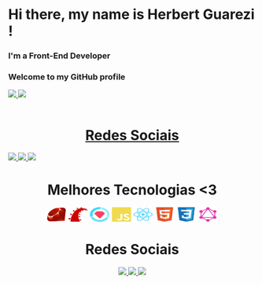 # Hi there, my name is Herbert Guarezi !
### I'm a Front-End Developer
### Welcome to my GitHub profile

<div style="display: block">
  <div>
    <a href="https://github.com/Herbertguarezi">
    <img loading="lazy" height="180em" src="https://github-readme-stats.vercel.app/api/top-langs/?username=Herbertguarezi&layout=compact&langs_count=7&theme=dracula"/>
    <img loading="lazy" height="180em" src="https://github-readme-stats.vercel.app/api?username=Herbertguarezi
    &show_icons=true&theme=dracula&include_all_commits=true&count_private=true"/>
  </div>
      
<div  align="center"> 
  <div style="display: inline_block"><br>
    <div align='left'>
      <h1 align="center">Redes Sociais</h1>
      <a href = "mailto: weslley.camphos@hotmail.com">
        <img width="30" src="https://upload.wikimedia.org/wikipedia/commons/9/90/Outlook.com_icon_%282012-2019%29.svg">
      </a>
      <a href = "https://www.linkedin.com/in/weslleycamphos/">
        <img width="25" src="https://upload.wikimedia.org/wikipedia/commons/8/81/LinkedIn_icon.svg">
      </a>
      <a href = "https://www.instagram.com/weslley.camphos/">
        <img width="25" src="https://upload.wikimedia.org/wikipedia/commons/9/96/Instagram.svg">
      </a>
    </div>
    <h1 align="center">Melhores Tecnologias <3</h1>
    <img align="center" height="30" width="40" alt="ruby"  src="https://raw.githubusercontent.com/devicons/devicon/master/icons/ruby/ruby-original.svg">
    <img align="center" height="30" width="40" alt="rails"  src="https://raw.githubusercontent.com/devicons/devicon/master/icons/rails/rails-plain.svg">
    <img align="center" height="30" width="40" alt="rspec"  src="https://raw.githubusercontent.com/devicons/devicon/master/icons/rspec/rspec-original.svg">
    <img align="center" height="30" width="40" alt="c-icon" src="https://raw.githubusercontent.com/devicons/devicon/master/icons/javascript/javascript-plain.svg">
    <img align="center" height="30" width="40" alt="react-icon" src="https://raw.githubusercontent.com/devicons/devicon/master/icons/react/react-original.svg">
    <img align="center" height="30" width="40" alt="html-icon" src="https://raw.githubusercontent.com/devicons/devicon/master/icons/html5/html5-original.svg">
    <img align="center" height="30" width="40" alt="css-icon" src="https://raw.githubusercontent.com/devicons/devicon/master/icons/css3/css3-original.svg">
    <img align="center" height="30" width="40" alt="css-icon" src="https://raw.githubusercontent.com/devicons/devicon/master/icons/graphql/graphql-plain.svg">
   </div>
    
  
  <h1 align="center">Redes Sociais</h1>
    <a href = "mailto: weslley.camphos@hotmail.com">
      <img width="30" src="https://upload.wikimedia.org/wikipedia/commons/9/90/Outlook.com_icon_%282012-2019%29.svg">
    </a>
    <a href = "https://www.linkedin.com/in/weslleycamphos/">
      <img width="25" src="https://upload.wikimedia.org/wikipedia/commons/8/81/LinkedIn_icon.svg">
    </a>
    <a href = "https://www.instagram.com/weslley.camphos/">
      <img width="25" src="https://upload.wikimedia.org/wikipedia/commons/9/96/Instagram.svg">
    </a>
</div>

